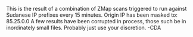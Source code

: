 This is the result of a combination of ZMap scans triggered to run against Sudanese IP prefixes every 15 minutes. 
Origin IP has been masked to: 85.25.0.0
A few results have been corrupted in process, those such be in inordinately small files. Probably just use your discretion.
-CDA
